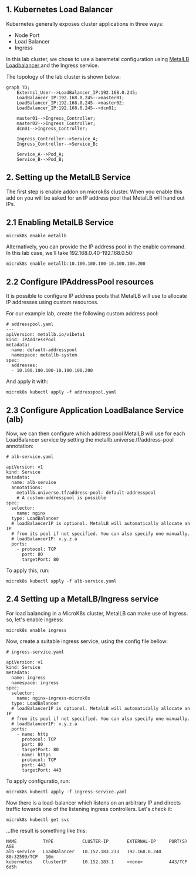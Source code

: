 ## 1. Kubernetes Load Balancer

Kubernetes generally exposes cluster applications in three ways:
- Node Port
- Load Balancer
- Ingress

In this lab cluster, we chose to use a baremetal configuration using [MetalLB Loadbalancer ](https://metallb.universe.tf/) and the Ingress service.

The topology of the lab cluster is shown below:

```mermaid
graph TD;
    Externsl_User-->LoadBalancer_IP:192.168.0.245;
    LoadBalancer_IP:192.168.0.245-->master01;
    LoadBalancer_IP:192.168.0.245-->master02;
    LoadBalancer_IP:192.168.0.245-->dcn01;

    master01-->Ingress_Controller;
    master02-->Ingress_Controller;
    dcn01-->Ingress_Controller;

    Ingress_Controller-->Service_A;
    Ingress_Controller-->Service_B;

    Service_A-->Pod_A;
    Service_B-->Pod_B;

```

## 2. Setting up the MetalLB Service

The first step is enable addon on microk8s cluster. When you enable this add on you will be asked for an IP address pool that MetalLB will hand out IPs.

## 2.1 Enabling MetalLB Service

```
microk8s enable metallb
```

Alternatively, you can provide the IP address pool in the enable command. In this lab case, we'll take 192.168.0.40-192.168.0.50:

```
microk8s enable metallb:10.100.100.100-10.100.100.200
```

## 2.2 Configure IPAddressPool resources

It is possible to configure IP address pools that MetalLB will use to allocate IP addresses using custom resources.

For our example lab, create the following custom address pool:

```
# addresspool.yaml
---
apiVersion: metallb.io/v1beta1
kind: IPAddressPool
metadata:
  name: default-addresspool
  namespace: metallb-system
spec: 
  addresses:
  - 10.100.100.100-10.100.100.200
```

And apply it with:

```
microk8s kubectl apply -f addresspool.yaml
```

## 2.3 Configure Application LoadBalance Service (alb)

Now, we can then configure which address pool MetalLB will use for each LoadBalancer service by setting the metallb.universe.tf/address-pool annotation:

```
# alb-service.yaml

apiVersion: v1
kind: Service
metadata:
  name: alb-service
  annotations:
    metallb.universe.tf/address-pool: default-addresspool
    # A custom-addresspool is possible
spec:
  selector:
    name: nginx
  type: LoadBalancer
  # loadBalancerIP is optional. MetalLB will automatically allocate an IP 
  # from its pool if not specified. You can also specify one manually.
  # loadBalancerIP: x.y.z.a
  ports:
    - protocol: TCP
      port: 80
      targetPort: 80
```

To apply this, run:
```
microk8s kubectl apply -f alb-service.yaml
```

## 2.4 Setting up a MetalLB/Ingress service

For load balancing in a MicroK8s cluster, MetalLB can make use of Ingress. so, let's enable ingress:
```
microk8s enable ingress
```

Now, create a suitable ingress service, using the config file bellow:

```
# ingress-service.yaml

apiVersion: v1
kind: Service
metadata:
  name: ingress
  namespace: ingress
spec:
  selector:
    name: nginx-ingress-microk8s
  type: LoadBalancer
  # loadBalancerIP is optional. MetalLB will automatically allocate an IP 
  # from its pool if not specified. You can also specify one manually.
  # loadBalancerIP: x.y.z.a
  ports:
    - name: http
      protocol: TCP
      port: 80
      targetPort: 80
    - name: https
      protocol: TCP
      port: 443
      targetPort: 443
```

To apply configuratio, run:

```
microk8s kubectl apply -f ingress-service.yaml
```


Now there is a load-balancer which listens on an arbitrary IP and directs traffic towards one of the listening ingress controllers.
Let's check it:

```
microk8s kubectl get svc
```

...the result is something like this:

```
NAME          TYPE           CLUSTER-IP       EXTERNAL-IP     PORT(S)        AGE
alb-service   LoadBalancer   10.152.183.233   192.168.0.240   80:32599/TCP   10m
kubernetes    ClusterIP      10.152.183.1     <none>          443/TCP        6d5h
```
